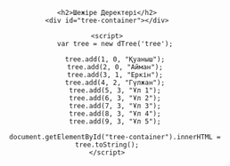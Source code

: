 <!DOCTYPE html>
<html lang="kk">
<head>
    <meta charset="UTF-8">
    <meta name="viewport" content="width=device-width, initial-scale=1.0, user-scalable=no">
    <title>Шежіре</title>
    <script src="dtree.min.js"></script> <!-- Локалды dTree.js -->
    <style>
        body {
            font-family: Arial, sans-serif;
            text-align: center;
        }
        #tree-container {
            width: 100%;
            height: 600px;
            overflow-x: auto;
        }
        @media (max-width: 768px) {
            #tree-container {
                width: 100%;
                overflow-x: scroll;
            }
        }
    </style>
</head>
<body>

    <h2>Шежіре Деректері</h2>
    <div id="tree-container"></div>

    <script>
        var tree = new dTree('tree');

        tree.add(1, 0, "Қуаныш");
        tree.add(2, 0, "Айман");
        tree.add(3, 1, "Еркін");
        tree.add(4, 2, "Гүлжан");
        tree.add(5, 3, "Ұл 1");
        tree.add(6, 3, "Ұл 2");
        tree.add(7, 3, "Ұл 3");
        tree.add(8, 3, "Ұл 4");
        tree.add(9, 3, "Ұл 5");

        document.getElementById("tree-container").innerHTML = tree.toString();
    </script>

</body>
</html>
